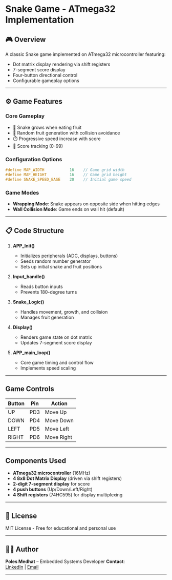 # Snake Game - ATmega32 Implementation

## 🎮 Overview
A classic Snake game implemented on ATmega32 microcontroller featuring:
- Dot matrix display rendering via shift registers
- 7-segment score display
- Four-button directional control
- Configurable gameplay options

---

## ⚙️ Game Features

### Core Gameplay
- 🐍 Snake grows when eating fruit
- 🍎 Random fruit generation with collision avoidance
- ⏱️ Progressive speed increase with score
- 🎯 Score tracking (0-99)

### Configuration Options
```c
#define MAP_WIDTH           16    // Game grid width
#define MAP_HEIGHT          16    // Game grid height
#define SNAKE_SPEED_BASE    20    // Initial game speed
```

### Game Modes
- **Wrapping Mode**: Snake appears on opposite side when hitting edges
- **Wall Collision Mode**: Game ends on wall hit (default)

---

## 📋 Code Structure
1. **APP_Init()**
   - Initializes peripherals (ADC, displays, buttons)
   - Seeds random number generator
   - Sets up initial snake and fruit positions

2. **Input_handle()**
   - Reads button inputs
   - Prevents 180-degree turns

3. **Snake_Logic()**
   - Handles movement, growth, and collision
   - Manages fruit generation

4. **Display()**
   - Renders game state on dot matrix
   - Updates 7-segment score display

5. **APP_main_loop()**
   - Core game timing and control flow
   - Implements speed scaling

---

## Game Controls
| Button | Pin | Action |
|--------|-----|--------|
| UP     | PD3 | Move Up |
| DOWN   | PD4 | Move Down |
| LEFT   | PD5 | Move Left |
| RIGHT  | PD6 | Move Right |

---

## Components Used
- **ATmega32 microcontroller** (16MHz)
- **4 8x8 Dot Matrix Display** (driven via shift registers)
- **2-digit 7-segment display** for score
- **4 push buttons** (Up/Down/Left/Right)
- **4 Shift registers** (74HC595) for display multiplexing

---

## 📜 License
MIT License - Free for educational and personal use

---

## 👨‍💻 Author

**Poles Medhat** – Embedded Systems Developer
**Contact**:  
[LinkedIn](https://www.linkedin.com/in/boles-medhat) | 
[Email](polesmedhat11@gmail.com)

---

